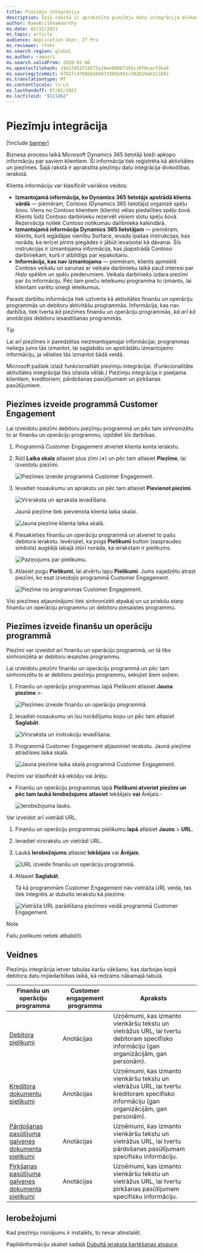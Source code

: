 ```yaml
---
title: Piezīmju integrācija
description: Šajā rakstā ir aprakstīta piezīmju datu integrācija divkodības ierakstā.
author: RamaKrishnamoorthy
ms.date: 02/22/2021
ms.topic: article
audience: Application User, IT Pro
ms.reviewer: tfehr
ms.search.region: global
ms.author: ramasri
ms.search.validFrom: 2020-01-06
ms.openlocfilehash: 19a1fd53f19575a16ee8d8b7391c30f0cacf26a8
ms.sourcegitcommit: 6781fc47606b266873385b901c302819ab211b82
ms.translationtype: MT
ms.contentlocale: lv-LV
ms.lasthandoff: 07/02/2022
ms.locfileid: "9111462"
---
```

# <a name="note-integration"></a>Piezīmju integrācija

[!include [banner](../../includes/banner.md)]



Biznesa procesu laikā Microsoft Dynamics 365 lietotāji bieži apkopo informāciju par saviem klientiem. Šī informācija tiek reģistrēta kā aktivitātes un piezīmes. Šajā rakstā ir aprakstīta piezīmju datu integrācija divkodības ierakstā.

Klienta informāciju var klasificēt vairākos veidos:

+ **Izmantojamā informācija, ko Dynamics 365 lietotājs apstrādā klienta vārdā** — piemēram, Contoso (Dynamics 365 lietotājs) organizē spēļu šovu. Viens no Contoso klientiem (klients) vēlas piedalīties spēļu šovā. Klients lūdz Contoso darbinieku rezervēt viņiem slotu spēļu šovā. Rezervācija notiek Contoso notikumau dalībnieka kalendārā.
+ **Izmantojamā informācija Dynamics 365 lietotājam** — piemēram, klients, kurš iegādājas vienību Surface, ievada īpašas instrukcijas, kas norāda, ka ierīcei pirms piegādes ir jābūt iesaiņotai kā dāvanai. Šīs instrukcijas ir izmantojama informācija, kas jāapstrādā Contoso darbiniekam, kurš ir atbildīgs par iepakošanu.
+ **Informācija, kas nav izmantojama** — piemēram, klients apmeklē Contoso veikalu un sarunas ar veikala darbinieku laikā pauž interesi par *Halo* spēlēm un spēļu piederumiem. Veikala darbinieks izdara piezīmi par šo informāciju. Pēc tam preču ieteikumu programma to izmanto, lai klientam varētu sniegt ieteikumus.

Parasti darbību informācija tiek uztverta kā aktivitātes finanšu *un* operāciju programmās un debitoru aktivitāšu programmās. Informācija, kas nav darbība, tiek tverta *kā* piezīmes finanšu un operāciju programmās, *kā arī kā anotācijas* debitoru iesaistīšanas programmās.

> [!TIP]
> Lai arī piezīmes ir paredzētas neizmantojamajai informācijai, programmas neliegs jums tās izmantot, lai saglabātu un apstrādātu izmantojamo informāciju, ja vēlaties tās izmantot šādā veidā.

Microsoft pašlaik izlaiž funkcionalitāti piezīmju integrācijai. (Funkcionalitāte aktivitātes integrācijai tiks izlaista vēlāk.) Piezīmju integrācija ir pieejama klientiem, kreditoriem, pārdošanas pasūtījumiem un pirkšanas pasūtījumiem.

## <a name="create-a-note-in-a-customer-engagement-app"></a>Piezīmes izveide programmā Customer Engagement

Lai izveidotu piezīmi debitoru piezīmju programmā un pēc tam sinhronizētu to ar finanšu un operāciju programmu, izpildiet šīs darbības.

1. Programmā Customer Engagement atveriet klienta konta ierakstu.
2. Rūtī **Laika skala** atlasiet plus zīmi (**+**) un pēc tam atlasiet **Piezīme**, lai izveidotu piezīmi.

    ![Piezīmes izveide programmā Customer Engagement.](media/notes-ce-1.png)

3. Ievadiet nosaukumu un aprakstu un pēc tam atlasiet **Pievienot piezīmi**.

    ![Virsraksta un apraksta ievadīšana.](media/notes-ce-2.png)

    Jaunā piezīme tiek pievienota klienta laika skalai.

    ![Jauna piezīme klienta laika skalā.](media/notes-ce-3.png)

4. Piesakieties finanšu un operāciju programmā un atveriet to pašu debitora ierakstu. Ievērojiet, ka poga **Pielikumi** button (saspraudes simbols) augšējā labajā stūrī norāda, ka ierakstam ir pielikums.

    ![Paziņojums par pielikumu.](media/notes-ce-4.png)

5. Atlasiet pogu **Pielikumi**, lai atvērtu lapu **Pielikumi**. Jums vajadzētu atrast piezīmi, ko esat izveidojis programmā Customer Engagement.

    ![Piezīme no programmas Customer Engagement.](media/notes-ce-5.png)

Visi piezīmes atjauninājumi tiek sinhronizēti atpakaļ un uz priekšu starp finanšu un operāciju programmu un debitoru piesaistes programmu.

## <a name="create-a-note-in-a-finance-and-operations-app"></a>Piezīmes izveide finanšu un operāciju programmā

Piezīmi var izveidot arī finanšu un operāciju programmā, un tā tiks sinhronizēta ar debitoru iesaistes programmu.

Lai izveidotu piezīmi finanšu un operāciju programmā un pēc tam sinhronizētu to ar debitoru piezīmju programmu, sekojiet šiem soļiem.

1. Finanšu un operāciju programmas lapā Pielikumi atlasiet **Jauna** **piezīme**.\>**·**

    ![Piezīmes izveide finanšu un operāciju programmā.](media/notes-fo-1.png)

2. Ievadiet nosaukumu un īsu norādījumu kopu un pēc tam atlasiet **Saglabāt**.

    ![Virsraksta un instrukciju ievadīšana.](media/notes-fo-2.png)

3. Programmā Customer Engagement atjauniniet ierakstu. Jaunā piezīme atradīsies laika skalā.

    ![Jauna piezīme laika skalā programmā Customer Engagement.](media/notes-fo-3.png)

Piezīmi var klasificēt kā iekšēju vai ārēju.

- Finanšu un operāciju programmas lapā **Pielikumi atveriet piezīmi un pēc tam laukā Ierobežojums** **atlasiet** Iekšējais **vai** Ārējais.**·**

    ![Ierobežojuma lauks.](media/notes-fo-4.png)

Var izveidot arī vietrādi URL.

1. Finanšu un operāciju programmas pielikumu **lapā** atlasiet **Jauns** \> **URL.**
2. Ievadiet virsrakstu un vietrādi URL.
3. Laukā **Ierobežojums** atlasiet **Iekšējais** vai **Ārējais**.

    ![URL izveide finanšu un operāciju programmā.](media/notes-fo-5.png)

4. Atlasiet **Saglabāt**.

    Tā kā programmām Customer Engagement nav vietrāža URL veida, tas tiek integrēts ar dubulto ierakstu kā piezīme.

    ![Vietrāža URL parādīšana piezīmes veidā programmā Customer Engagement.](media/notes-ce-6.png)

> [!NOTE]
> Failu pielikumi netiek atbalstīti.

## <a name="templates"></a>Veidnes

Piezīmju integrācija ietver tabulas karšu vākšanu, kas darbojas kopā debitora datu mijiedarbības laikā, kā redzams nākamajā tabulā.

| Finanšu un operāciju programma | Customer engagement programma | Apraksts |
|----------------------------|-------------------------|-------------|
| [Debitora pielikumi](mapping-reference.md#230) | Anotācijas | Uzņēmumi, kas izmanto vienkāršu tekstu un vietrāžus URL, lai tvertu debitoram specifisko informāciju (gan organizācijām, gan personām). |
| [Kreditora dokumentu pielikumi](mapping-reference.md#231) | Anotācijas | Uzņēmumi, kas izmanto vienkāršu tekstu un vietrāžus URL, lai tvertu kreditoram specifisko informāciju (gan organizācijām, gan personām). |
| [Pārdošanas pasūtījuma galvenes dokumenta pielikumi](mapping-reference.md#229) | Anotācijas | Uzņēmumi, kas izmanto vienkāršu tekstu un vietrāžus URL, lai tvertu pārdošanas pasūtījumam specifisku informāciju. |
| [Pirkšanas pasūtījuma galvenes dokumenta pielikumi](mapping-reference.md#232) | Anotācijas | Uzņēmumi, kas izmanto vienkāršu tekstu un vietrāžus URL, lai tvertu pirkšanas pasūtījumam specifisku informāciju. |

## <a name="limitations"></a>Ierobežojumi

Kad piezīmju risinājums ir instalēts, to nevar atinstalēt. 

Papildinformāciju skatiet sadaļā [Dubultā ieraksta kartēšanas atsauce](mapping-reference.md).

